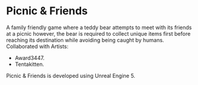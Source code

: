 # Picnic & Friends
A family friendly game where a teddy bear attempts to meet with its friends at a picnic however, the bear is required to collect unique items first before reaching its destination while avoiding being caught by humans.
Collaborated with Artists:
- Award3447.
- Tentakitten.

Picnic & Friends is developed using Unreal Engine 5.
